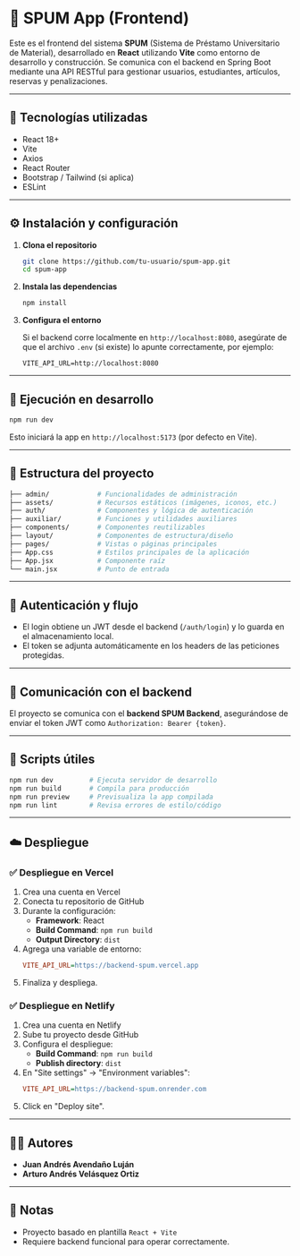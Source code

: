 # 🎨 SPUM App (Frontend)

Este es el frontend del sistema **SPUM** (Sistema de Préstamo Universitario de Material), desarrollado en **React** utilizando **Vite** como entorno de desarrollo y construcción. Se comunica con el backend en Spring Boot mediante una API RESTful para gestionar usuarios, estudiantes, artículos, reservas y penalizaciones.

---

## 🚀 Tecnologías utilizadas

- React 18+
- Vite
- Axios
- React Router
- Bootstrap / Tailwind (si aplica)
- ESLint

---

## ⚙️ Instalación y configuración

1. **Clona el repositorio**
   ```bash
   git clone https://github.com/tu-usuario/spum-app.git
   cd spum-app
   ```

2. **Instala las dependencias**
   ```bash
   npm install
   ```

3. **Configura el entorno**
   
   Si el backend corre localmente en `http://localhost:8080`, asegúrate de que el archivo `.env` (si existe) lo apunte correctamente, por ejemplo:
   ```env
   VITE_API_URL=http://localhost:8080
   ```

---

## 🧪 Ejecución en desarrollo

```bash
npm run dev
```

Esto iniciará la app en `http://localhost:5173` (por defecto en Vite).

---

## 📂 Estructura del proyecto

```bash
├── admin/            # Funcionalidades de administración
├── assets/           # Recursos estáticos (imágenes, iconos, etc.)
├── auth/             # Componentes y lógica de autenticación
├── auxiliar/         # Funciones y utilidades auxiliares
├── components/       # Componentes reutilizables
├── layout/           # Componentes de estructura/diseño
├── pages/            # Vistas o páginas principales
├── App.css           # Estilos principales de la aplicación
├── App.jsx           # Componente raíz
└── main.jsx          # Punto de entrada
```

---

## 🔐 Autenticación y flujo

- El login obtiene un JWT desde el backend (`/auth/login`) y lo guarda en el almacenamiento local.
- El token se adjunta automáticamente en los headers de las peticiones protegidas.

---

## 🔁 Comunicación con el backend

El proyecto se comunica con el **backend SPUM Backend**, asegurándose de enviar el token JWT como `Authorization: Bearer {token}`.

---

## 🧹 Scripts útiles

```bash
npm run dev         # Ejecuta servidor de desarrollo
npm run build       # Compila para producción
npm run preview     # Previsualiza la app compilada
npm run lint        # Revisa errores de estilo/código
```

---

## ☁️ Despliegue

### ✅ Despliegue en **Vercel**

1. Crea una cuenta en Vercel
2. Conecta tu repositorio de GitHub
3. Durante la configuración:
   * **Framework**: React
   * **Build Command**: `npm run build`
   * **Output Directory**: `dist`
4. Agrega una variable de entorno:
   ```ini
   VITE_API_URL=https://backend-spum.vercel.app
   ```
5. Finaliza y despliega.

### ✅ Despliegue en **Netlify**

1. Crea una cuenta en Netlify
2. Sube tu proyecto desde GitHub
3. Configura el despliegue:
   * **Build Command**: `npm run build`
   * **Publish directory**: `dist`
4. En "Site settings" → "Environment variables":
   ```ini
   VITE_API_URL=https://backend-spum.onrender.com
   ```
5. Click en "Deploy site".

---

## 👨‍💻 Autores
* **Juan Andrés Avendaño Luján**  
* **Arturo Andrés Velásquez Ortiz**

---

## 📝 Notas

- Proyecto basado en plantilla `React + Vite`
- Requiere backend funcional para operar correctamente.
